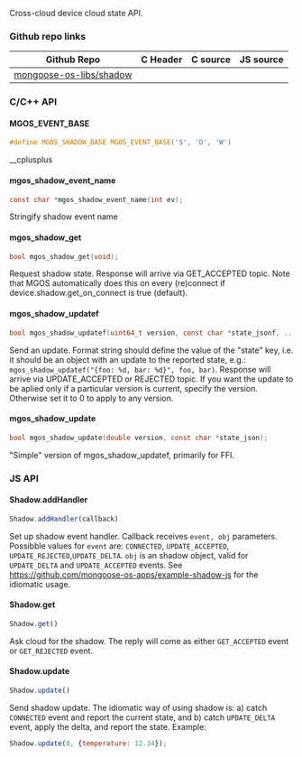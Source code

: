 
Cross-cloud device cloud state API.
 
### Github repo links
| Github Repo | C Header | C source  | JS source |
| ----------- | -------- | --------  | ----------------- |
| [mongoose-os-libs/shadow](https://github.com/mongoose-os-libs/shadow) | &nbsp; | &nbsp;  | &nbsp;         |


### C/С++ API
#### MGOS_EVENT_BASE

```c
#define MGOS_SHADOW_BASE MGOS_EVENT_BASE('S', 'D', 'W')
```
 __cplusplus 
#### mgos_shadow_event_name

```c
const char *mgos_shadow_event_name(int ev);
```
 Stringify shadow event name 
#### mgos_shadow_get

```c
bool mgos_shadow_get(void);
```

Request shadow state. Response will arrive via GET_ACCEPTED topic.
Note that MGOS automatically does this on every (re)connect if
device.shadow.get_on_connect is true (default).
 
#### mgos_shadow_updatef

```c
bool mgos_shadow_updatef(uint64_t version, const char *state_jsonf, ...);
```

Send an update. Format string should define the value of the "state" key,
i.e. it should be an object with an update to the reported state, e.g.:
`mgos_shadow_updatef("{foo: %d, bar: %d}", foo, bar)`.
Response will arrive via UPDATE_ACCEPTED or REJECTED topic.
If you want the update to be aplied only if a particular version is
current,
specify the version. Otherwise set it to 0 to apply to any version.
 
#### mgos_shadow_update

```c
bool mgos_shadow_update(double version, const char *state_json);
```
 "Simple" version of mgos_shadow_updatef, primarily for FFI.  

### JS API
#### Shadow.addHandler

```javascript
Shadow.addHandler(callback)
```
Set up shadow event handler. Callback receives `event, obj` parameters.
Possibble values for `event` are:
`CONNECTED`,  `UPDATE_ACCEPTED`, `UPDATE_REJECTED`,`UPDATE_DELTA`.
`obj` is an shadow object, valid for `UPDATE_DELTA` and `UPDATE_ACCEPTED`
events.
See https://github.com/mongoose-os-apps/example-shadow-js for the
idiomatic usage.
#### Shadow.get

```javascript
Shadow.get()
```
Ask cloud for the shadow. The reply will come as either `GET_ACCEPTED`
event or `GET_REJECTED` event.
#### Shadow.update

```javascript
Shadow.update()
```
Send shadow update. The idiomatic way of using shadow is: a) catch
`CONNECTED` event and report the current state, and b) catch `UPDATE_DELTA`
event, apply the delta, and report the state. Example:
```javascript
Shadow.update(0, {temperature: 12.34});
```
